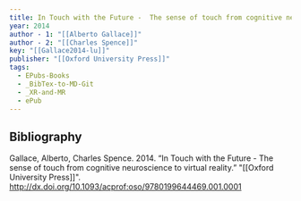 ```yaml
---
title: In Touch with the Future -  The sense of touch from cognitive neuroscience to virtual reality
year: 2014
author - 1: "[[Alberto Gallace]]"
author - 2: "[[Charles Spence]]"
key: "[[Gallace2014-lu]]"
publisher: "[[Oxford University Press]]"
tags:
  - EPubs-Books
  - _BibTex-to-MD-Git
  - _XR-and-MR
  - ePub
---
```


## Bibliography
Gallace, Alberto, Charles Spence. 2014. “In Touch with the Future -  The sense of touch from cognitive neuroscience to virtual reality.” "[[Oxford University Press]]". http://dx.doi.org/10.1093/acprof:oso/9780199644469.001.0001